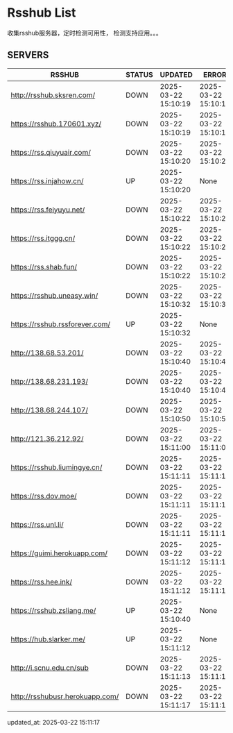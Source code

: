 # Rsshub List

收集rsshub服务器，定时检测可用性， 检测支持应用。。。


## SERVERS

|  RSSHUB   | STATUS  | UPDATED  | ERROR  | TWITTER |  
|  ----  | ----  | ----  | ----  | ---- |  
| http://rsshub.sksren.com/ | DOWN | 2025-03-22 15:10:19 | 2025-03-22 15:10:19 |  
| https://rsshub.170601.xyz/ | DOWN | 2025-03-22 15:10:19 | 2025-03-22 15:10:19 |  
| https://rss.qiuyuair.com/ | DOWN | 2025-03-22 15:10:20 | 2025-03-22 15:10:20 |  
| https://rss.injahow.cn/ | UP | 2025-03-22 15:10:20 | None ||  
| https://rss.feiyuyu.net/ | DOWN | 2025-03-22 15:10:22 | 2025-03-22 15:10:22 |  
| https://rss.itggg.cn/ | DOWN | 2025-03-22 15:10:22 | 2025-03-22 15:10:22 |  
| https://rss.shab.fun/ | DOWN | 2025-03-22 15:10:22 | 2025-03-22 15:10:22 |  
| https://rsshub.uneasy.win/ | DOWN | 2025-03-22 15:10:32 | 2025-03-22 15:10:32 |  
| https://rsshub.rssforever.com/ | UP | 2025-03-22 15:10:32 | None ||  
| http://138.68.53.201/ | DOWN | 2025-03-22 15:10:40 | 2025-03-22 15:10:40 |  
| http://138.68.231.193/ | DOWN | 2025-03-22 15:10:40 | 2025-03-22 15:10:40 |  
| http://138.68.244.107/ | DOWN | 2025-03-22 15:10:50 | 2025-03-22 15:10:50 |  
| http://121.36.212.92/ | DOWN | 2025-03-22 15:11:00 | 2025-03-22 15:11:00 |  
| https://rsshub.liumingye.cn/ | DOWN | 2025-03-22 15:11:11 | 2025-03-22 15:11:11 |  
| https://rss.dov.moe/ | DOWN | 2025-03-22 15:11:11 | 2025-03-22 15:11:11 |  
| https://rss.unl.li/ | DOWN | 2025-03-22 15:11:11 | 2025-03-22 15:11:11 |  
| https://guimi.herokuapp.com/ | DOWN | 2025-03-22 15:11:12 | 2025-03-22 15:11:12 |  
| https://rss.hee.ink/ | DOWN | 2025-03-22 15:11:12 | 2025-03-22 15:11:12 |  
| https://rsshub.zsliang.me/ | UP | 2025-03-22 15:10:40 | None |OK|  
| https://hub.slarker.me/ | UP | 2025-03-22 15:11:12 | None ||  
| http://i.scnu.edu.cn/sub | DOWN | 2025-03-22 15:11:13 | 2025-03-22 15:11:13 |  
| http://rsshubusr.herokuapp.com/ | DOWN | 2025-03-22 15:11:17 | 2025-03-22 15:11:17 |  
  

updated_at: 2025-03-22 15:11:17  
